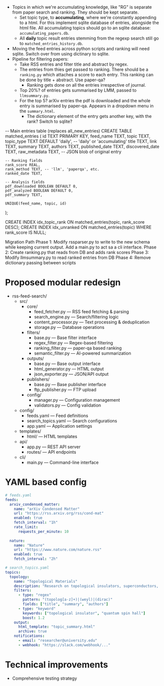 - Topics in which we're accumulating knowledge, like "RG" is separate from paper search and ranking. They should be kept separate.
	- Set topic type, to **accumulating**, where we're constantly appending to a html. For this implement sqlite database of entries, alongside the html file. All accumulating topics should go to an sqlite database: `accumulating_papers.db`.
	- All **daily** topic result entries stemming from the regexp search still go to `matched_entries_history.db`.
- Moving the feed entries across python scripts and ranking will need sqlite. Switch over from using dictinary to sqlite.
- Pipeline for filtering papers:
	- Take RSS entries and filter title and abstract by regex.
	- The entries from thies get passed to ranking. There should be a `ranking.py` which attaches a score to each entry. This ranking can be done by title + abstract. Use paper-qa? 
		- Ranking gets done on all the entries irrespective of journal.
	- Top 20%? of entries gets summarised by LMM, passed to `llmsummary.py`.
	- For the top 5? arXiv entries the pdf is downloaded and the whole entry is summarised by paper-qa. Appears in a dropdown menu in the `summary.html`.
		- The dictionary element of the entry gets another key, with the rank? Switch to sqlite?

-- Main entries table (replaces all_new_entries)
CREATE TABLE matched_entries (
    id TEXT PRIMARY KEY,
    feed_name TEXT,
    topic TEXT,
    topic_type TEXT DEFAULT 'daily', -- 'daily' or 'accumulating'
    title TEXT,
    link TEXT,
    summary TEXT,
    authors TEXT,
    published_date TEXT,
    discovered_date TEXT,
    raw_metadata TEXT, -- JSON blob of original entry
    
    -- Ranking fields
    rank_score REAL,
    rank_method TEXT, -- 'llm', 'paperqa', etc.
    ranked_date TEXT,
    
    -- Analysis fields  
    pdf_downloaded BOOLEAN DEFAULT 0,
    pdf_analyzed BOOLEAN DEFAULT 0,
    pdf_summary TEXT,
    
    UNIQUE(feed_name, topic, id)
);

CREATE INDEX idx_topic_rank ON matched_entries(topic, rank_score DESC);
CREATE INDEX idx_unranked ON matched_entries(topic) WHERE rank_score IS NULL;

Migration Path
Phase 1: Modify rssparser.py to write to the new schema while keeping current output. Add a main.py to act sa a cli interface.
Phase 2: Create ranking.py that reads from DB and adds rank scores
Phase 3: Modify llmsummary.py to read ranked entries from DB
Phase 4: Remove dictionary passing between scripts

# Proposed modular redesign
- rss-feed-search/
  - src/
    - core/
      - feed_fetcher.py — RSS feed fetching & parsing
      - search_engine.py — Search/filtering logic
      - content_processor.py — Text processing & deduplication
      - storage.py — Database operations
    - filters/
      - base.py — Base filter interface
      - regex_filter.py — Regex-based filtering
      - ranking_filter.py — paper-qa based ranking
      - semantic_filter.py — AI-powered summarization
    - outputs/
      - base.py — Base output interface
      - html_generator.py — HTML output
      - json_exporter.py — JSON/API output
    - publishers/
      - base.py — Base publisher interface
      - ftp_publisher.py — FTP upload
    - config/
      - manager.py — Configuration management
      - validators.py — Config validation
  - config/
    - feeds.yaml — Feed definitions
    - search_topics.yaml — Search configurations
    - app.yaml — Application settings
  - templates/
    - html/ — HTML templates
  - api/
    - app.py — REST API server
    - routes/ — API endpoints
  - cli/
    - main.py — Command-line interface

# YAML based config
```yaml
# feeds.yaml
feeds:
  arxiv_condensed_matter:
    name: "arXiv Condensed Matter"
    url: "https://rss.arxiv.org/rss/cond-mat"
    enabled: true
    fetch_interval: "1h"
    rate_limit: 
      requests_per_minute: 10
    
  nature:
    name: "Nature"
    url: "https://www.nature.com/nature.rss"
    enabled: true
    fetch_interval: "2h"

# search_topics.yaml
topics:
  topology:
    name: "Topological Materials"
    description: "Research on topological insulators, superconductors, and related materials"
    filters:
      - type: "regex"
        pattern: "(topolog[a-z]+)|(weyl)|(dirac)"
        fields: ["title", "summary", "authors"]
      - type: "keyword"
        keywords: ["topological insulator", "quantum spin hall"]
        boost: 1.2
    output:
      html_template: "topic_summary.html"
      archive: true
    notifications:
      - email: "researcher@university.edu"
      - webhook: "https://slack.com/webhook/..."
```

# Technical improvements
- Comprehensive testing strategy

